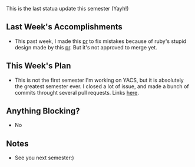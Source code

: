 This is the last statua update this semester (Yayh!)

## Last Week's Accomplishments

- This past week, I made this [pr](https://github.com/YACS-RCOS/yacs/pull/435) to fix mistakes because of ruby's stupid design made by this [pr](https://github.com/YACS-RCOS/yacs/pull/432). But it's not approved to merge yet.

## This Week's Plan

- This is not the first semester I'm working on YACS, but it is absolutely the greatest semester 
ever. I closed a lot of issue, and made a bunch of commits throught several pull requests. Links [here](https://github.com/yacs-rcos/yacs/commits?author=fakedestinyck).

## Anything Blocking?

- No

## Notes

- See you next semester:)
